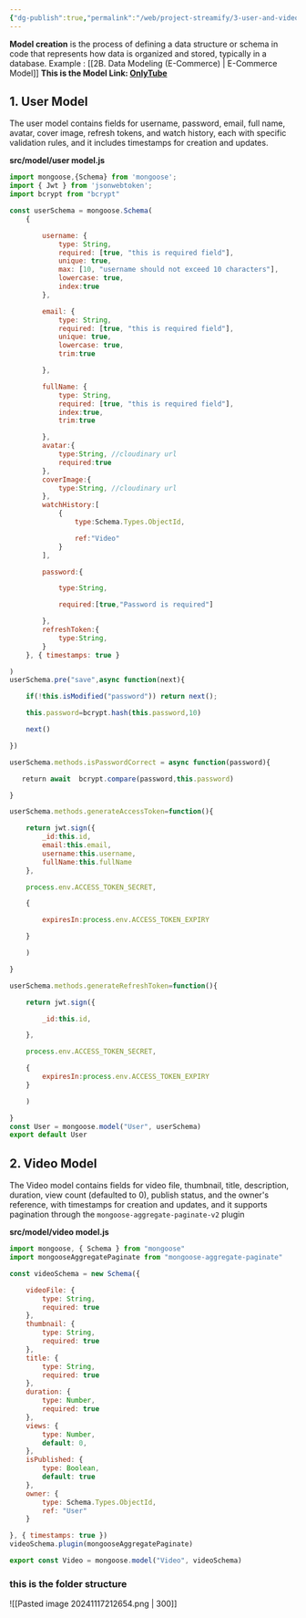 ```yaml
---
{"dg-publish":true,"permalink":"/web/project-streamify/3-user-and-video-model/","created":"2024-11-17T21:21:45.360+05:30"}
---
```


**Model creation** is the process of defining a data structure or schema in code that represents how data is organized and stored, typically in a database. Example : [[2B. Data Modeling (E-Commerce) \| E-Commerce Model]]
**This is the Model Link: [OnlyTube](https://app.eraser.io/workspace/YtPqZ1VogxGy1jzIDkzj)**

## 1. User Model

The user model contains fields for username, password, email, full name, avatar, cover image, refresh tokens, and watch history, each with specific validation rules, and it includes timestamps for creation and updates.

**src/model/user model.js**

```js
import mongoose,{Schema} from 'mongoose';
import { Jwt } from 'jsonwebtoken';
import bcrypt from "bcrypt"

const userSchema = mongoose.Schema(
    {

        username: {
            type: String,
            required: [true, "this is required field"],
            unique: true,
            max: [10, "username should not exceed 10 characters"],
            lowercase: true,
            index:true
        },

        email: {
            type: String,
            required: [true, "this is required field"],
            unique: true,
            lowercase: true,
            trim:true

        },

        fullName: {
            type: String,
            required: [true, "this is required field"],
            index:true,
            trim:true

        },
        avatar:{
            type:String, //cloudinary url
            required:true
        },
        coverImage:{
            type:String, //cloudinary url
        },
        watchHistory:[
            {
                type:Schema.Types.ObjectId,

                ref:"Video"
            }
        ],

        password:{

            type:String,

            required:[true,"Password is required"]

        },
        refreshToken:{
            type:String,
        }
    }, { timestamps: true }

)
userSchema.pre("save",async function(next){

    if(!this.isModified("password")) return next();

    this.password=bcrypt.hash(this.password,10)

    next()

})

userSchema.methods.isPasswordCorrect = async function(password){

   return await  bcrypt.compare(password,this.password)

}

userSchema.methods.generateAccessToken=function(){

    return jwt.sign({
        _id:this.id,
        email:this.email,
        username:this.username,
        fullName:this.fullName
    },

    process.env.ACCESS_TOKEN_SECRET,

    {

        expiresIn:process.env.ACCESS_TOKEN_EXPIRY

    }

    )

}

userSchema.methods.generateRefreshToken=function(){

    return jwt.sign({

        _id:this.id,

    },

    process.env.ACCESS_TOKEN_SECRET,

    {
        expiresIn:process.env.ACCESS_TOKEN_EXPIRY
    }

    )

}
const User = mongoose.model("User", userSchema)
export default User
```

## 2. Video Model 
The Video model contains fields for video file, thumbnail, title, description, duration, view count (defaulted to 0), publish status, and the owner's reference, with timestamps for creation and updates, and it supports pagination through the `mongoose-aggregate-paginate-v2` plugin

**src/model/video model.js**

```js
import mongoose, { Schema } from "mongoose"
import mongooseAggregatePaginate from "mongoose-aggregate-paginate"

const videoSchema = new Schema({

    videoFile: {
        type: String,
        required: true
    },
    thumbnail: {
        type: String,
        required: true
    },
    title: {
        type: String,
        required: true
    },
    duration: {
        type: Number,
        required: true
    },
    views: {
        type: Number,
        default: 0,
    },
    isPublished: {
        type: Boolean,
        default: true
    },
    owner: {
        type: Schema.Types.ObjectId,
        ref: "User"
    }  

}, { timestamps: true })
videoSchema.plugin(mongooseAggregatePaginate)

export const Video = mongoose.model("Video", videoSchema)
```

### this is the folder structure

![[Pasted image 20241117212654.png \| 300]]

